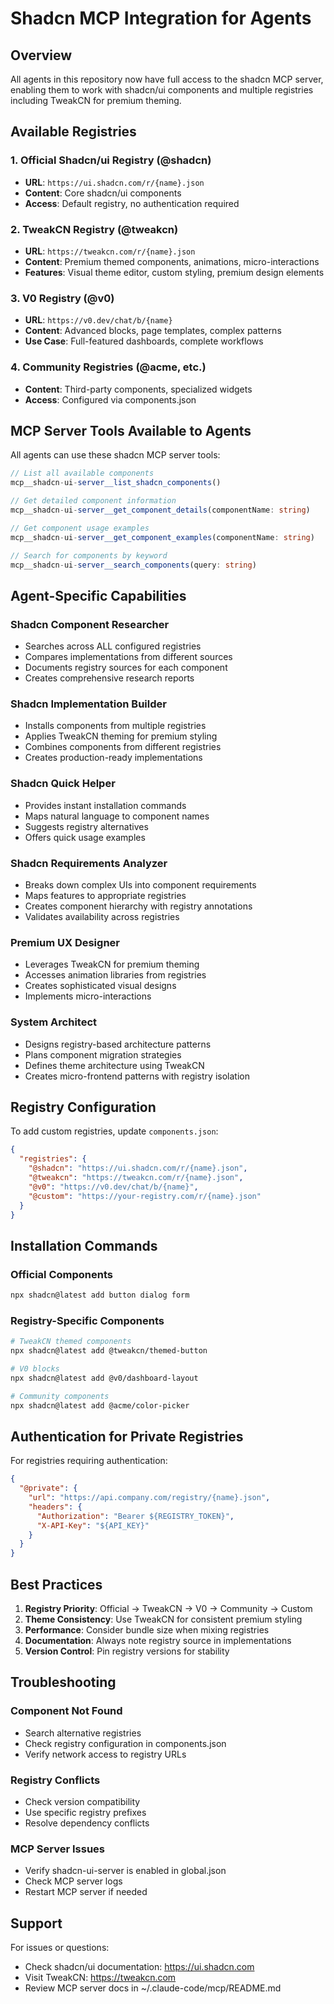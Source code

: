 # Shadcn MCP Integration for Agents

## Overview
All agents in this repository now have full access to the shadcn MCP server, enabling them to work with shadcn/ui components and multiple registries including TweakCN for premium theming.

## Available Registries

### 1. Official Shadcn/ui Registry (@shadcn)
- **URL**: `https://ui.shadcn.com/r/{name}.json`
- **Content**: Core shadcn/ui components
- **Access**: Default registry, no authentication required

### 2. TweakCN Registry (@tweakcn)
- **URL**: `https://tweakcn.com/r/{name}.json`
- **Content**: Premium themed components, animations, micro-interactions
- **Features**: Visual theme editor, custom styling, premium design elements

### 3. V0 Registry (@v0)
- **URL**: `https://v0.dev/chat/b/{name}`
- **Content**: Advanced blocks, page templates, complex patterns
- **Use Case**: Full-featured dashboards, complete workflows

### 4. Community Registries (@acme, etc.)
- **Content**: Third-party components, specialized widgets
- **Access**: Configured via components.json

## MCP Server Tools Available to Agents

All agents can use these shadcn MCP server tools:

```typescript
// List all available components
mcp__shadcn-ui-server__list_shadcn_components()

// Get detailed component information
mcp__shadcn-ui-server__get_component_details(componentName: string)

// Get component usage examples
mcp__shadcn-ui-server__get_component_examples(componentName: string)

// Search for components by keyword
mcp__shadcn-ui-server__search_components(query: string)
```

## Agent-Specific Capabilities

### Shadcn Component Researcher
- Searches across ALL configured registries
- Compares implementations from different sources
- Documents registry sources for each component
- Creates comprehensive research reports

### Shadcn Implementation Builder
- Installs components from multiple registries
- Applies TweakCN theming for premium styling
- Combines components from different registries
- Creates production-ready implementations

### Shadcn Quick Helper
- Provides instant installation commands
- Maps natural language to component names
- Suggests registry alternatives
- Offers quick usage examples

### Shadcn Requirements Analyzer
- Breaks down complex UIs into component requirements
- Maps features to appropriate registries
- Creates component hierarchy with registry annotations
- Validates availability across registries

### Premium UX Designer
- Leverages TweakCN for premium theming
- Accesses animation libraries from registries
- Creates sophisticated visual designs
- Implements micro-interactions

### System Architect
- Designs registry-based architecture patterns
- Plans component migration strategies
- Defines theme architecture using TweakCN
- Creates micro-frontend patterns with registry isolation

## Registry Configuration

To add custom registries, update `components.json`:

```json
{
  "registries": {
    "@shadcn": "https://ui.shadcn.com/r/{name}.json",
    "@tweakcn": "https://tweakcn.com/r/{name}.json",
    "@v0": "https://v0.dev/chat/b/{name}",
    "@custom": "https://your-registry.com/r/{name}.json"
  }
}
```

## Installation Commands

### Official Components
```bash
npx shadcn@latest add button dialog form
```

### Registry-Specific Components
```bash
# TweakCN themed components
npx shadcn@latest add @tweakcn/themed-button

# V0 blocks
npx shadcn@latest add @v0/dashboard-layout

# Community components  
npx shadcn@latest add @acme/color-picker
```

## Authentication for Private Registries

For registries requiring authentication:

```json
{
  "@private": {
    "url": "https://api.company.com/registry/{name}.json",
    "headers": {
      "Authorization": "Bearer ${REGISTRY_TOKEN}",
      "X-API-Key": "${API_KEY}"
    }
  }
}
```

## Best Practices

1. **Registry Priority**: Official → TweakCN → V0 → Community → Custom
2. **Theme Consistency**: Use TweakCN for consistent premium styling
3. **Performance**: Consider bundle size when mixing registries
4. **Documentation**: Always note registry source in implementations
5. **Version Control**: Pin registry versions for stability

## Troubleshooting

### Component Not Found
- Search alternative registries
- Check registry configuration in components.json
- Verify network access to registry URLs

### Registry Conflicts
- Check version compatibility
- Use specific registry prefixes
- Resolve dependency conflicts

### MCP Server Issues
- Verify shadcn-ui-server is enabled in global.json
- Check MCP server logs
- Restart MCP server if needed

## Support

For issues or questions:
- Check shadcn/ui documentation: https://ui.shadcn.com
- Visit TweakCN: https://tweakcn.com
- Review MCP server docs in ~/.claude-code/mcp/README.md